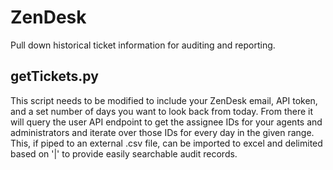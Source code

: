# ZenDesk
Pull down historical ticket information for auditing and reporting.

## getTickets.py

This script needs to be modified to include your ZenDesk email, API token, and a set number of days you want to look back from today. From there it will query the user API endpoint to get the assignee IDs for your agents and administrators and iterate over those IDs for every day in the given range. This, if piped to an external .csv file, can be imported to excel and delimited based on '|' to provide easily searchable audit records.
